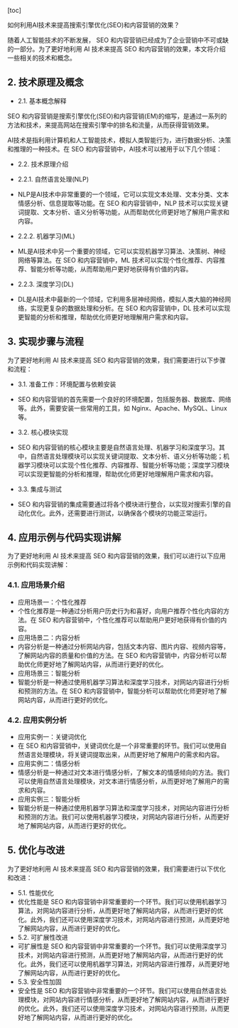 
[toc]                    
                
                
如何利用AI技术来提高搜索引擎优化(SEO)和内容营销的效果？

随着人工智能技术的不断发展， SEO 和内容营销已经成为了企业营销中不可或缺的一部分。为了更好地利用 AI 技术来提高 SEO 和内容营销的效果，本文将介绍一些相关的技术和概念。

## 2. 技术原理及概念

- 2.1. 基本概念解释

SEO 和内容营销是搜索引擎优化(SEO)和内容营销(EM)的缩写，是通过一系列的方法和技术，来提高网站在搜索引擎中的排名和流量，从而获得营销效果。

AI技术是指利用计算机和人工智能技术，模拟人类智能行为，进行数据分析、决策和推理的一种技术。在 SEO 和内容营销中，AI技术可以被用于以下几个领域：

- 2.2. 技术原理介绍

- 2.2.1. 自然语言处理(NLP)
- NLP是AI技术中非常重要的一个领域，它可以实现文本处理、文本分类、文本情感分析、信息提取等功能。在 SEO 和内容营销中，NLP 技术可以实现关键词提取、文本分析、语义分析等功能，从而帮助优化师更好地了解用户需求和内容。
- 2.2.2. 机器学习(ML)
- ML是AI技术中另一个重要的领域，它可以实现机器学习算法、决策树、神经网络等算法。在 SEO 和内容营销中，ML 技术可以实现个性化推荐、内容推荐、智能分析等功能，从而帮助用户更好地获得有价值的内容。
- 2.2.3. 深度学习(DL)
- DL是AI技术中最新的一个领域，它利用多层神经网络，模拟人类大脑的神经网络，实现更复杂的数据处理和分析。在 SEO 和内容营销中，DL 技术可以实现更智能的分析和推理，帮助优化师更好地理解用户需求和内容。

## 3. 实现步骤与流程

为了更好地利用 AI 技术来提高 SEO 和内容营销的效果，我们需要进行以下步骤和流程：

- 3.1. 准备工作：环境配置与依赖安装

- SEO 和内容营销的首先需要一个良好的环境配置，包括服务器、数据库、网络等。此外，需要安装一些常用的工具，如 Nginx、Apache、MySQL、Linux 等。
- 3.2. 核心模块实现

- SEO 和内容营销的核心模块主要是自然语言处理、机器学习和深度学习。其中，自然语言处理模块可以实现关键词提取、文本分析、语义分析等功能；机器学习模块可以实现个性化推荐、内容推荐、智能分析等功能；深度学习模块可以实现更智能的分析和推理，帮助优化师更好地理解用户需求和内容。
- 3.3. 集成与测试

- SEO 和内容营销的集成需要通过将各个模块进行整合，以实现对搜索引擎的自动化优化。此外，还需要进行测试，以确保各个模块的功能正常运行。

## 4. 应用示例与代码实现讲解

为了更好地利用 AI 技术来提高 SEO 和内容营销的效果，我们可以进行以下应用示例和代码实现讲解：

### 4.1. 应用场景介绍

- 应用场景一：个性化推荐
- 个性化推荐是一种通过分析用户历史行为和喜好，向用户推荐个性化内容的方法。在 SEO 和内容营销中，个性化推荐可以帮助用户更好地获得有价值的内容。
- 应用场景二：内容分析
- 内容分析是一种通过分析网站内容，包括文本内容、图片内容、视频内容等，了解网站内容的质量和价值的方法。在 SEO 和内容营销中，内容分析可以帮助优化师更好地了解网站内容，从而进行更好的优化。
- 应用场景三：智能分析
- 智能分析是一种通过使用机器学习算法和深度学习技术，对网站内容进行分析和预测的方法。在 SEO 和内容营销中，智能分析可以帮助优化师更好地了解网站内容，从而进行更好的优化。

### 4.2. 应用实例分析

- 应用实例一：关键词优化
- 在 SEO 和内容营销中，关键词优化是一个非常重要的环节。我们可以使用自然语言处理模块，将关键词提取出来，从而更好地了解用户的需求和内容。
- 应用实例二：情感分析
- 情感分析是一种通过对文本进行情感分析，了解文本的情感倾向的方法。我们可以使用自然语言处理模块，对文本进行情感分析，从而更好地了解用户的需求和内容。
- 应用实例三：智能分析
- 智能分析是一种通过使用机器学习算法和深度学习技术，对网站内容进行分析和预测的方法。我们可以使用机器学习模块，对网站内容进行分析，从而更好地了解网站内容，从而进行更好的优化。

## 5. 优化与改进

为了更好地利用 AI 技术来提高 SEO 和内容营销的效果，我们需要进行以下优化和改进：

- 5.1. 性能优化
- 优化性能是 SEO 和内容营销中非常重要的一个环节。我们可以使用机器学习算法，对网站内容进行分析，从而更好地了解网站内容，从而进行更好的优化。此外，我们还可以使用深度学习技术，对网站内容进行预测，从而更好地了解网站内容，从而进行更好的优化。
- 5.2. 可扩展性改进
- 可扩展性是 SEO 和内容营销中非常重要的一个环节。我们可以使用深度学习技术，对网站内容进行预测，从而更好地了解网站内容，从而进行更好的优化。此外，我们还可以使用机器学习算法，对网站内容进行推荐，从而更好地了解网站内容，从而进行更好的优化。
- 5.3. 安全性加固
- 安全性是 SEO 和内容营销中非常重要的一个环节。我们可以使用自然语言处理模块，对网站内容进行情感分析，从而更好地了解网站内容，从而进行更好的优化。此外，我们还可以使用深度学习技术，对网站内容进行预测，从而更好地了解网站内容，从而进行更好的优化。

